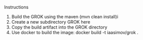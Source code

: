 Instructions

1) Build the GROK using the maven (mvn clean install)i
2) Create a new subdirectory GROK here
2) Copy the build artifact into the GROK directory
3) Use docker to build the image:
     docker build -t iaasimov/grok . 

